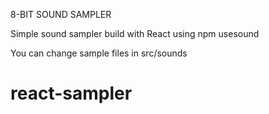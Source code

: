 8-BIT SOUND SAMPLER

Simple sound sampler build with React
using npm usesound

You can change sample files in src/sounds

# react-sampler
